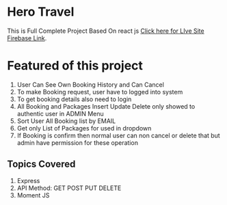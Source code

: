 # Hero Travel 

This is Full Complete Project Based On react js [Click here for LIve Site Firebase Link](https://hero-travel.web.app/).


# Featured of this project

1. User Can See Own Booking History and Can Cancel
2. To make Booking request, user have to logged into system
3. To get booking details also need to login
4. All Booking and Packages Insert Update Delete only showed to authentic user in ADMIN Menu
5. Sort User All Booking list by EMAIL
6. Get only List of Packages for used in dropdown
7. If Booking is confirm then normal user can non cancel or delete that but admin have permission for these operation

## Topics Covered 
1. Express
2. API Method: GET POST PUT DELETE
3. Moment JS
